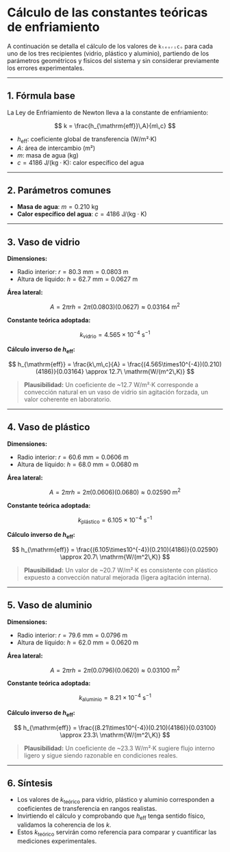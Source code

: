 # Cálculo de las constantes teóricas de enfriamiento

A continuación se detalla el cálculo de los valores de `kₜₑₒᵣᵢcₒ` para cada uno de los tres recipientes (vidrio, plástico y aluminio), partiendo de los parámetros geométricos y físicos del sistema y sin considerar previamente los errores experimentales.

---

## 1. Fórmula base

La Ley de Enfriamiento de Newton lleva a la constante de enfriamiento:

$$
 k = \frac{h_{\mathrm{eff}}\,A}{m\,c}
$$

- $h_{\mathrm{eff}}$: coeficiente global de transferencia (W/m²·K)
- $A$: área de intercambio (m²)
- $m$: masa de agua (kg)
- $c = 4186\ \mathrm{J/(kg\cdot K)}$: calor específico del agua

---

## 2. Parámetros comunes

- **Masa de agua**: $m = 0.210\ \mathrm{kg}$
- **Calor específico del agua**: $c = 4186\ \mathrm{J/(kg\cdot K)}$

---

## 3. Vaso de vidrio

**Dimensiones:**

- Radio interior: $r = 80.3\ \mathrm{mm} = 0.0803\ \mathrm{m}$
- Altura de líquido: $h = 62.7\ \mathrm{mm} = 0.0627\ \mathrm{m}$

**Área lateral:**

$$
 A = 2\pi r h = 2\pi (0.0803)(0.0627) \approx 0.03164\ \mathrm{m^2}
$$

**Constante teórica adoptada:**

$$
 k_{\mathrm{vidrio}} = 4.565 \times 10^{-4}\ \mathrm{s^{-1}}
$$

**Cálculo inverso de $h_{\mathrm{eff}}$:**

$$
 h_{\mathrm{eff}} = \frac{k\,m\,c}{A}
 = \frac{(4.565\times10^{-4})(0.210)(4186)}{0.03164}
 \approx 12.7\ \mathrm{W/(m^2\,K)}
$$

> **Plausibilidad:** Un coeficiente de ~12.7 W/m²·K corresponde a convección natural en un vaso de vidrio sin agitación forzada, un valor coherente en laboratorio.

---

## 4. Vaso de plástico

**Dimensiones:**

- Radio interior: $r = 60.6\ \mathrm{mm} = 0.0606\ \mathrm{m}$
- Altura de líquido: $h = 68.0\ \mathrm{mm} = 0.0680\ \mathrm{m}$

**Área lateral:**

$$
 A = 2\pi r h = 2\pi (0.0606)(0.0680) \approx 0.02590\ \mathrm{m^2}
$$

**Constante teórica adoptada:**

$$
 k_{\mathrm{plástico}} = 6.105 \times 10^{-4}\ \mathrm{s^{-1}}
$$

**Cálculo inverso de $h_{\mathrm{eff}}$:**

$$
 h_{\mathrm{eff}} = \frac{(6.105\times10^{-4})(0.210)(4186)}{0.02590}
 \approx 20.7\ \mathrm{W/(m^2\,K)}
$$

> **Plausibilidad:** Un valor de ~20.7 W/m²·K es consistente con plástico expuesto a convección natural mejorada (ligera agitación interna).

---

## 5. Vaso de aluminio

**Dimensiones:**

- Radio interior: $r = 79.6\ \mathrm{mm} = 0.0796\ \mathrm{m}$
- Altura de líquido: $h = 62.0\ \mathrm{mm} = 0.0620\ \mathrm{m}$

**Área lateral:**

$$
 A = 2\pi r h = 2\pi (0.0796)(0.0620) \approx 0.03100\ \mathrm{m^2}
$$

**Constante teórica adoptada:**

$$
 k_{\mathrm{aluminio}} = 8.21 \times 10^{-4}\ \mathrm{s^{-1}}
$$

**Cálculo inverso de $h_{\mathrm{eff}}$:**

$$
 h_{\mathrm{eff}} = \frac{(8.21\times10^{-4})(0.210)(4186)}{0.03100}
 \approx 23.3\ \mathrm{W/(m^2\,K)}
$$

> **Plausibilidad:** Un coeficiente de ~23.3 W/m²·K sugiere flujo interno ligero y sigue siendo razonable en condiciones reales.

---

## 6. Síntesis

- Los valores de $k_{\mathrm{teórico}}$ para vidrio, plástico y aluminio corresponden a coeficientes de transferencia en rangos realistas.
- Invirtiendo el cálculo y comprobando que $h_{\mathrm{eff}}$ tenga sentido físico, validamos la coherencia de los $k$.
- Estos $k_{\mathrm{teórico}}$ servirán como referencia para comparar y cuantificar las mediciones experimentales.

